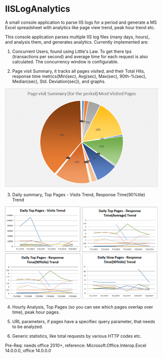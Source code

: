 # IISLogAnalytics
A small console application to parse IIS logs for a period and generate a MS Excel spreadsheet with analytics like page view trend, peak hour trend etc.

This console application parses multiple IIS log files (many days, hours), and analysis them, and generates analytics. Currently implemented are:

1. Concurrent Users, found using Little's Law. To get there tps (transactions per second) and average time for each request is also calculated.
The concurrency window is configurable.

2. Page visit Summary, it tracks all pages visited, and their 
    Total Hits, response time metrics(Min(sec), Avg(sec), Max(sec), 90th-%(sec), Median(sec), Std. Deviation(sec)), and graphs.
<img src="IISLogAnalytics/Sample Graphs/Top Pages.png"/>

3. Daily summary, Top Pages - Visits Trend, Response Time(90%tile) Trend
<img src="IISLogAnalytics/Sample Graphs/Daily graphs.png"/>

4. Hourly Analysis, Top Pages (so you can see which pages overlap over time), peak hour pages.

5. URL parameters, if pages have a specifiec query parameter, that needs to be analyzed.

6. Generic statistics, like total requests by various HTTP codes etc.

Pre-Req: needs office 2010+, reference: Microsoft.Office.Interop.Excel 14.0.0.0, office 14.0.0.0
